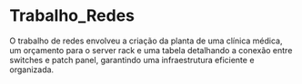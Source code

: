 # Trabalho_Redes
O trabalho de redes envolveu a criação da planta de uma clínica médica, um orçamento para o server rack e uma tabela detalhando a conexão entre switches e patch panel, garantindo uma infraestrutura eficiente e organizada.
